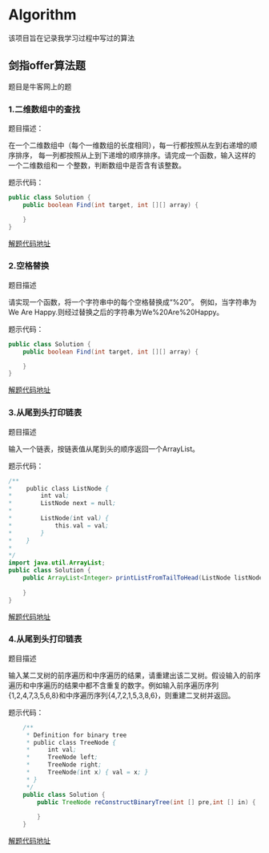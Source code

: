 # Algorithm

该项目旨在记录我学习过程中写过的算法

## 剑指offer算法题

题目是牛客网上的题

### 1.二维数组中的查找

题目描述：

在一个二维数组中（每个一维数组的长度相同），每一行都按照从左到右递增的顺序排序，
每一列都按照从上到下递增的顺序排序。请完成一个函数，输入这样的一个二维数组和一
个整数，判断数组中是否含有该整数。

题示代码：

```java
public class Solution {
    public boolean Find(int target, int [][] array) {

    }
}
```


[解题代码地址](https://github.com/gyhdx/Algorithm/blob/master/src/wf/jianzhi_offer/%E4%BA%8C%E7%BB%B4%E6%95%B0%E7%BB%84%E4%B8%AD%E6%9F%A5%E6%89%BE.java) 

### 2.空格替换

题目描述

请实现一个函数，将一个字符串中的每个空格替换成“%20”。
例如，当字符串为We Are Happy.则经过替换之后的字符串为We%20Are%20Happy。

题示代码：

```java
public class Solution {
    public boolean Find(int target, int [][] array) {

    }
}
```

[解题代码地址](https://github.com/gyhdx/Algorithm/blob/master/src/wf/jianzhi_offer/%E6%9B%BF%E6%8D%A2%E7%A9%BA%E6%A0%BC.java) 

### 3.从尾到头打印链表

题目描述

输入一个链表，按链表值从尾到头的顺序返回一个ArrayList。

题示代码：

```java
/**
*    public class ListNode {
*        int val;
*        ListNode next = null;
*
*        ListNode(int val) {
*            this.val = val;
*        }
*    }
*
*/
import java.util.ArrayList;
public class Solution {
    public ArrayList<Integer> printListFromTailToHead(ListNode listNode) {
        
    }
}
```

[解题代码地址](https://github.com/gyhdx/Algorithm/blob/master/src/wf/jianzhi_offer/%E4%BB%8E%E5%B0%BE%E5%88%B0%E5%A4%B4%E6%89%93%E5%8D%B0%E9%93%BE%E8%A1%A8.java) 

### 4.从尾到头打印链表

题目描述

输入某二叉树的前序遍历和中序遍历的结果，请重建出该二叉树。假设输入的前序遍历和中序遍历的结果中都不含重复的数字。例如输入前序遍历序列{1,2,4,7,3,5,6,8}和中序遍历序列{4,7,2,1,5,3,8,6}，则重建二叉树并返回。

题示代码：
```java
    /**
     * Definition for binary tree
     * public class TreeNode {
     *     int val;
     *     TreeNode left;
     *     TreeNode right;
     *     TreeNode(int x) { val = x; }
     * }
     */
    public class Solution {
        public TreeNode reConstructBinaryTree(int [] pre,int [] in) {
            
        }
    }
```
[解题代码地址](https://github.com/gyhdx/Algorithm/blob/master/src/wf/jianzhi_offer/%E9%87%8D%E5%BB%BA%E4%BA%8C%E5%8F%89%E6%A0%91.java ) 


